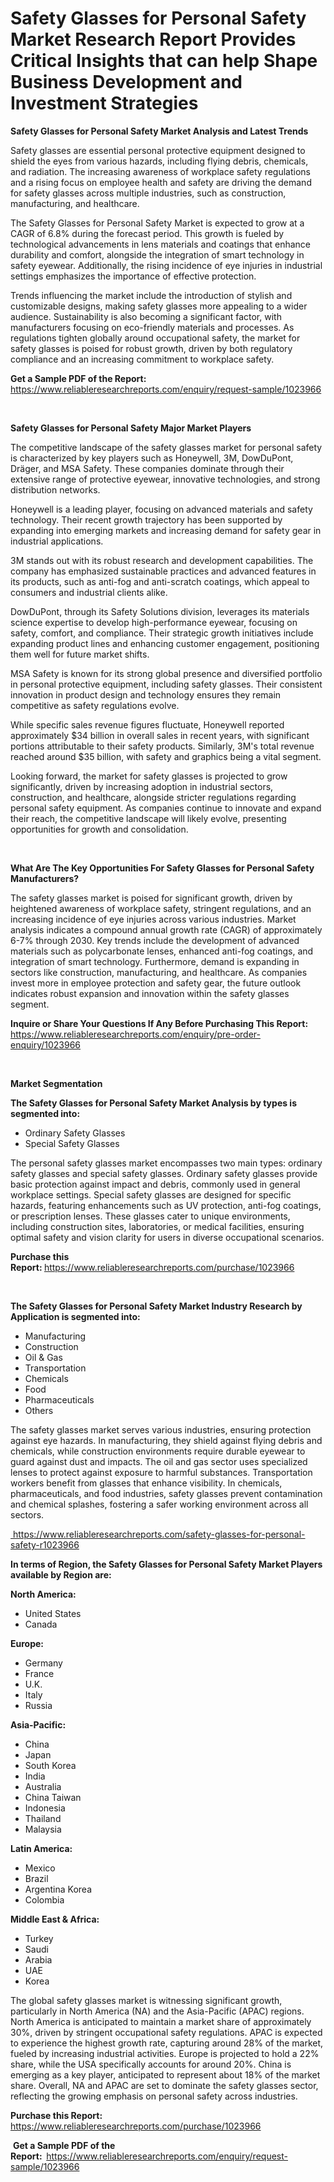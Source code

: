 <p><h1>Safety Glasses for Personal Safety Market Research Report Provides Critical Insights that can help Shape Business Development and Investment Strategies</h1></p><p><strong>Safety Glasses for Personal Safety Market Analysis and Latest Trends</strong></p>
<p><p>Safety glasses are essential personal protective equipment designed to shield the eyes from various hazards, including flying debris, chemicals, and radiation. The increasing awareness of workplace safety regulations and a rising focus on employee health and safety are driving the demand for safety glasses across multiple industries, such as construction, manufacturing, and healthcare.</p><p>The Safety Glasses for Personal Safety Market is expected to grow at a CAGR of 6.8% during the forecast period. This growth is fueled by technological advancements in lens materials and coatings that enhance durability and comfort, alongside the integration of smart technology in safety eyewear. Additionally, the rising incidence of eye injuries in industrial settings emphasizes the importance of effective protection.</p><p>Trends influencing the market include the introduction of stylish and customizable designs, making safety glasses more appealing to a wider audience. Sustainability is also becoming a significant factor, with manufacturers focusing on eco-friendly materials and processes. As regulations tighten globally around occupational safety, the market for safety glasses is poised for robust growth, driven by both regulatory compliance and an increasing commitment to workplace safety.</p></p>
<p><strong>Get a Sample PDF of the Report:&nbsp;</strong> <a href="https://www.reliableresearchreports.com/enquiry/request-sample/1023966?utm_campaign=3078&utm_medium=2&utm_source=Github&utm_content=ia&utm_term=18042025&utm_id=safety-glasses-for-personal-safety">https://www.reliableresearchreports.com/enquiry/request-sample/1023966</a></p>
<p>&nbsp;</p>
<p><strong>Safety Glasses for Personal Safety Major Market Players</strong></p>
<p><p>The competitive landscape of the safety glasses market for personal safety is characterized by key players such as Honeywell, 3M, DowDuPont, Dräger, and MSA Safety. These companies dominate through their extensive range of protective eyewear, innovative technologies, and strong distribution networks. </p><p>Honeywell is a leading player, focusing on advanced materials and safety technology. Their recent growth trajectory has been supported by expanding into emerging markets and increasing demand for safety gear in industrial applications. </p><p>3M stands out with its robust research and development capabilities. The company has emphasized sustainable practices and advanced features in its products, such as anti-fog and anti-scratch coatings, which appeal to consumers and industrial clients alike. </p><p>DowDuPont, through its Safety Solutions division, leverages its materials science expertise to develop high-performance eyewear, focusing on safety, comfort, and compliance. Their strategic growth initiatives include expanding product lines and enhancing customer engagement, positioning them well for future market shifts.</p><p>MSA Safety is known for its strong global presence and diversified portfolio in personal protective equipment, including safety glasses. Their consistent innovation in product design and technology ensures they remain competitive as safety regulations evolve.</p><p>While specific sales revenue figures fluctuate, Honeywell reported approximately $34 billion in overall sales in recent years, with significant portions attributable to their safety products. Similarly, 3M's total revenue reached around $35 billion, with safety and graphics being a vital segment.</p><p>Looking forward, the market for safety glasses is projected to grow significantly, driven by increasing adoption in industrial sectors, construction, and healthcare, alongside stricter regulations regarding personal safety equipment. As companies continue to innovate and expand their reach, the competitive landscape will likely evolve, presenting opportunities for growth and consolidation.</p></p>
<p>&nbsp;</p>
<p><strong>What Are The Key Opportunities For Safety Glasses for Personal Safety Manufacturers?</strong></p>
<p><p>The safety glasses market is poised for significant growth, driven by heightened awareness of workplace safety, stringent regulations, and an increasing incidence of eye injuries across various industries. Market analysis indicates a compound annual growth rate (CAGR) of approximately 6-7% through 2030. Key trends include the development of advanced materials such as polycarbonate lenses, enhanced anti-fog coatings, and integration of smart technology. Furthermore, demand is expanding in sectors like construction, manufacturing, and healthcare. As companies invest more in employee protection and safety gear, the future outlook indicates robust expansion and innovation within the safety glasses segment.</p></p>
<p><strong>Inquire or Share Your Questions If Any Before Purchasing This Report:</strong> <a href="https://www.reliableresearchreports.com/enquiry/pre-order-enquiry/1023966?utm_campaign=3078&utm_medium=2&utm_source=Github&utm_content=ia&utm_term=18042025&utm_id=safety-glasses-for-personal-safety">https://www.reliableresearchreports.com/enquiry/pre-order-enquiry/1023966</a></p>
<p>&nbsp;</p>
<p><strong>Market Segmentation</strong></p>
<p><strong>The Safety Glasses for Personal Safety Market Analysis by types is segmented into:</strong></p>
<p><ul><li>Ordinary Safety Glasses</li><li>Special Safety Glasses</li></ul></p>
<p><p>The personal safety glasses market encompasses two main types: ordinary safety glasses and special safety glasses. Ordinary safety glasses provide basic protection against impact and debris, commonly used in general workplace settings. Special safety glasses are designed for specific hazards, featuring enhancements such as UV protection, anti-fog coatings, or prescription lenses. These glasses cater to unique environments, including construction sites, laboratories, or medical facilities, ensuring optimal safety and vision clarity for users in diverse occupational scenarios.</p></p>
<p><strong>Purchase this Report:&nbsp;</strong><a href="https://www.reliableresearchreports.com/purchase/1023966?utm_campaign=3078&utm_medium=2&utm_source=Github&utm_content=ia&utm_term=18042025&utm_id=safety-glasses-for-personal-safety">https://www.reliableresearchreports.com/purchase/1023966</a></p>
<p>&nbsp;</p>
<p><strong>The Safety Glasses for Personal Safety Market Industry Research by Application is segmented into:</strong></p>
<p><ul><li>Manufacturing</li><li>Construction</li><li>Oil & Gas</li><li>Transportation</li><li>Chemicals</li><li>Food</li><li>Pharmaceuticals</li><li>Others</li></ul></p>
<p><p>The safety glasses market serves various industries, ensuring protection against eye hazards. In manufacturing, they shield against flying debris and chemicals, while construction environments require durable eyewear to guard against dust and impacts. The oil and gas sector uses specialized lenses to protect against exposure to harmful substances. Transportation workers benefit from glasses that enhance visibility. In chemicals, pharmaceuticals, and food industries, safety glasses prevent contamination and chemical splashes, fostering a safer working environment across all sectors.</p></p>
<p><a href="https://www.reliableresearchreports.com/safety-glasses-for-personal-safety-r1023966?utm_campaign=3078&utm_medium=2&utm_source=Github&utm_content=ia&utm_term=18042025&utm_id=safety-glasses-for-personal-safety">&nbsp;https://www.reliableresearchreports.com/safety-glasses-for-personal-safety-r1023966</a></p>
<p><strong>In terms of Region, the Safety Glasses for Personal Safety Market Players available by Region are:</strong></p>
<p>
    <p> <strong> North America: </strong>
        <ul>
            <li>United States</li>
            <li>Canada</li>
        </ul>
        </p> 
    <p> <strong> Europe: </strong>
        <ul>
            <li>Germany</li>
            <li>France</li>
            <li>U.K.</li>
            <li>Italy</li>
            <li>Russia</li>
        </ul>
        </p> 
    <p> <strong> Asia-Pacific: </strong>
        <ul>
            <li>China</li>
            <li>Japan</li>
            <li>South Korea</li>
            <li>India</li>
            <li>Australia</li>
            <li>China Taiwan</li>
            <li>Indonesia</li>
            <li>Thailand</li>
            <li>Malaysia</li>
        </ul>
        </p> 
    <p> <strong> Latin America: </strong>
        <ul>
            <li>Mexico</li>
            <li>Brazil</li>
            <li>Argentina Korea</li>
            <li>Colombia</li>
        </ul>
        </p> 
    <p> <strong> Middle East & Africa: </strong>
        <ul>
            <li>Turkey</li>
            <li>Saudi</li>
            <li>Arabia</li>
            <li>UAE</li>
            <li>Korea</li>
        </ul>
    </p>
    </p>
<p><p>The global safety glasses market is witnessing significant growth, particularly in North America (NA) and the Asia-Pacific (APAC) regions. North America is anticipated to maintain a market share of approximately 30%, driven by stringent occupational safety regulations. APAC is expected to experience the highest growth rate, capturing around 28% of the market, fueled by increasing industrial activities. Europe is projected to hold a 22% share, while the USA specifically accounts for around 20%. China is emerging as a key player, anticipated to represent about 18% of the market share. Overall, NA and APAC are set to dominate the safety glasses sector, reflecting the growing emphasis on personal safety across industries.</p></p>
<p><strong>Purchase this Report: </strong><a href="https://www.reliableresearchreports.com/purchase/1023966?utm_campaign=3078&utm_medium=2&utm_source=Github&utm_content=ia&utm_term=18042025&utm_id=safety-glasses-for-personal-safety">https://www.reliableresearchreports.com/purchase/1023966</a></p>
<p>&nbsp;<strong>Get a Sample PDF of the Report:&nbsp;&nbsp;</strong><a href="https://www.reliableresearchreports.com/enquiry/request-sample/1023966?utm_campaign=3078&utm_medium=2&utm_source=Github&utm_content=ia&utm_term=18042025&utm_id=safety-glasses-for-personal-safety">https://www.reliableresearchreports.com/enquiry/request-sample/1023966</a></p>
<p><strong></strong></p>
<p><p></p><p></p><p></p></p>